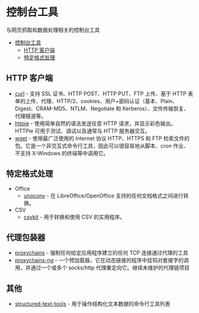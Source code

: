 # 控制台工具

与网页抓取和数据处理相关的控制台工具

- [控制台工具](#console-tools)
  - [HTTP 客户端](#http-clients)
  - [特定格式处理](#specific-formats-processing)

## HTTP 客户端

- [curl](https://github.com/bagder/curl) - 支持 SSL 证书、HTTP POST、HTTP PUT、FTP 上传、基于 HTTP 表单的上传、代理、HTTP/2、cookies、用户+密码认证（基本、Plain、Digest、CRAM-MD5、NTLM、Negotiate 和 Kerberos）、文件传输恢复、代理隧道等。
- [httpie](https://github.com/jkbrzt/httpie) - 使用简单自然的语法发送任意 HTTP 请求，并显示彩色输出。 HTTPie 可用于测试、调试以及通常与 HTTP 服务器交互。
- [wget](http://www.gnu.org/software/wget/) - 使用最广泛使用的 Internet 协议 HTTP、HTTPS 和 FTP 检索文件的包。它是一个非交互式命令行工具，因此可以很容易地从脚本、cron 作业、不支持 X-Windows 的终端等中调用它。

## 特定格式处理

- Office
  - [unoconv](https://github.com/dagwieers/unoconv) - 在 LibreOffice/OpenOffice 支持的任何文档格式之间进行转换。
- CSV
  - [csvkit](https://github.com/onyxfish/csvkit) - 用于转换和使用 CSV 的实用程序。

## 代理包装器

- [proxychains](https://github.com/haad/proxychains) - 强制任何给定应用程序建立的任何 TCP 连接通过代理的工具
- [proxychains-ng](https://github.com/rofl0r/proxychains-ng) - 一个预加载器，它在动态链接的程序中挂钩对套接字的调用，并通过一个或多个 socks/http 代理重定向它。继续未维护的代理链项目

## 其他

- [structured-text-tools](https://github.com/dbohdan/structured-text-tools) - 用于操作结构化文本数据的命令行工具列表
